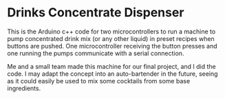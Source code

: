 # Drinks Concentrate Dispenser
This is the Arduino c++ code for two microcontrollers to run a machine to pump concentrated drink mix (or any other liquid) in preset recipes when buttons are pushed. One microcontroller receiving the button presses and one running the pumps communicate with a serial connection.

Me and a small team made this machine for our final project, and I did the code. I may adapt the concept into an auto-bartender in the future, seeing as it could easily be used to mix some cocktails from some base ingredients. 